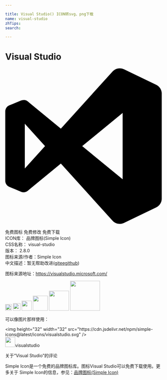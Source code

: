 ```yaml
---

title: Visual Studio() ICON转svg、png下载
name: visual-studio
zhTips: 
search: 

---
```


# Visual Studio  <small style="font-size: 60%;font-weight: 100"></small>

<div id="svg" class="svg-wrap">
<svg role="img" viewBox="0 0 24 24" xmlns="http://www.w3.org/2000/svg"><title>Visual Studio icon</title><path d="M17.58.07a1.5 1.5 0 0 0-1.032.392 1.5 1.5 0 0 0-.001 0 .88.88 0 0 0-.05.045L8.53 9.317 3.88 5.504l-.407-.35A1 1 0 0 0 2.45 5a1 1 0 0 0-.012.005l-1.816.75a1 1 0 0 0-.077.035 1 1 0 0 0-.047.028 1 1 0 0 0-.038.022 1 1 0 0 0-.048.034 1 1 0 0 0-.031.024 1 1 0 0 0-.043.036 1 1 0 0 0-.036.033 1 1 0 0 0-.032.035 1 1 0 0 0-.033.038 1 1 0 0 0-.035.044 1 1 0 0 0-.024.034 1 1 0 0 0-.032.051 1 1 0 0 0-.02.034 1 1 0 0 0-.024.05 1 1 0 0 0-.02.045 1 1 0 0 0-.016.044 1 1 0 0 0-.016.047 1 1 0 0 0-.015.055 1 1 0 0 0-.01.04 1 1 0 0 0-.008.054 1 1 0 0 0-.006.05 1 1 0 0 0-.004.083V17.33a1 1 0 0 0 .615.917l1.816.763a1 1 0 0 0 1.034-.163l.408-.35 4.65-3.813 7.968 8.81a1.5 1.5 0 0 0 .072.065 1.5 1.5 0 0 0 .057.05 1.5 1.5 0 0 0 .058.042 1.5 1.5 0 0 0 .063.044 1.5 1.5 0 0 0 .065.038 1.5 1.5 0 0 0 .065.036 1.5 1.5 0 0 0 .068.031 1.5 1.5 0 0 0 .07.03 1.5 1.5 0 0 0 .073.025 1.5 1.5 0 0 0 .066.02 1.5 1.5 0 0 0 .08.02 1.5 1.5 0 0 0 .068.014 1.5 1.5 0 0 0 .075.01 1.5 1.5 0 0 0 .075.007 1.5 1.5 0 0 0 .073.003 1.5 1.5 0 0 0 .077 0 1.5 1.5 0 0 0 .078-.005 1.5 1.5 0 0 0 .067-.007 1.5 1.5 0 0 0 .087-.014 1.5 1.5 0 0 0 .06-.012 1.5 1.5 0 0 0 .08-.022 1.5 1.5 0 0 0 .068-.02 1.5 1.5 0 0 0 .07-.028 1.5 1.5 0 0 0 .089-.037l4.942-2.376a1.5 1.5 0 0 0 .475-.362 1.5 1.5 0 0 0 .09-.112 1.5 1.5 0 0 0 .004-.007 1.5 1.5 0 0 0 .08-.125 1.5 1.5 0 0 0 .062-.12 1.5 1.5 0 0 0 .009-.017 1.5 1.5 0 0 0 .041-.107 1.5 1.5 0 0 0 .014-.037 1.5 1.5 0 0 0 .03-.107 1.5 1.5 0 0 0 .009-.037 1.5 1.5 0 0 0 .017-.1 1.5 1.5 0 0 0 .008-.05 1.5 1.5 0 0 0 .006-.091 1.5 1.5 0 0 0 .004-.079V3.946a1.5 1.5 0 0 0 0-.002 1.5 1.5 0 0 0 0-.032 1.5 1.5 0 0 0-.01-.15 1.5 1.5 0 0 0-.84-1.17L18.203.217a1.5 1.5 0 0 0-.621-.146zm.417 6.852v10.157l-6.195-5.078zM3.005 8.576l3.097 3.425-3.097 3.424z"/></svg>
</div>
<detail full-name='visual-studio'></detail>

<div class="detail-page">
<p>
<span><span class="badge-success badge">免费图标</span> <span class="badge-success badge">免费修改</span>  <span class="badge-success badge">免费下载</span> </span>
<br/>
<span>
ICON库：
<span class="badge-secondary badge">品牌图标(Simple Icon)</span> 
</span>
<br/>
<span>
CSS名称：
<span class="badge-secondary badge">visual-studio</span> 
</span>

<br/>
<span>
版本：
<span class="badge-secondary badge">2.8.0</span> 
</span>
<br/>
<span>图标来源/作者：<span class="badge-light badge">Simple Icon</span></span> 
<br/>
<span class="zh-detail">中文描述：暂无<span class="help-link"><span>帮助改进</span>(<a href="https://gitee.com/liuwave/icon-helper/edit/master/json/brands/visual-studio.json" target="_blank" rel="noopener noreferrer">gitee</a><a href="https://github.com/liuwave/icon-helper/edit/master/json/brands/visual-studio.json" target="_blank" rel="noopener noreferrer">github</a></span>)</span><br/>
</p>
</div><div class="description description alert alert-light"><p>图标来源地址：<a href="https://visualstudio.microsoft.com/" target="_blank" rel="noopener noreferrer">https://visualstudio.microsoft.com/</a></p></div>
<div class="alert alert-dark">
<img height="21" width="21" src="https://cdn.jsdelivr.net/npm/simple-icons@latest/icons/visualstudio.svg" />
<img height="24" width="24" src="https://cdn.jsdelivr.net/npm/simple-icons@latest/icons/visualstudio.svg" />
<img height="32" width="32" src="https://cdn.jsdelivr.net/npm/simple-icons@latest/icons/visualstudio.svg" />
<img height="48" width="48" src="https://cdn.jsdelivr.net/npm/simple-icons@latest/icons/visualstudio.svg" />
<img height="64" width="64" src="https://cdn.jsdelivr.net/npm/simple-icons@latest/icons/visualstudio.svg" />
<img height="96" width="96" src="https://cdn.jsdelivr.net/npm/simple-icons@latest/icons/visualstudio.svg" />

</div>
<div>
  <p>可以像图片那样使用：    
  </p>
  <div class="alert alert-primary" style="font-size: 14px">
    &lt;img height="32" width="32" src="https://cdn.jsdelivr.net/npm/simple-icons@latest/icons/visualstudio.svg" /&gt;
    <copy-btn content='<img height="32" width="32" src="https://cdn.jsdelivr.net/npm/simple-icons@latest/icons/visualstudio.svg" />'></copy-btn>
  </div>
  <div class="alert alert-secondary">
    <img height="32" width="32" src="https://cdn.jsdelivr.net/npm/simple-icons@latest/icons/visualstudio.svg" />visualstudio
    <copy-btn content="visualstudio" btn-title="复制图标名称"></copy-btn>
  </div>
</div>

<Vssue title="关于“Visual Studio”的评论" >关于“Visual Studio”的评论</Vssue>


<div><p>Simple Icon是一个免费的品牌图标库。图标Visual Studio可以免费下载使用。更多关于  Simple Icon的信息，参见：<a target="_blank" href="https://iconhelper.cn/brands.html">品牌图标(Simple Icon)</a>
</p></div>
